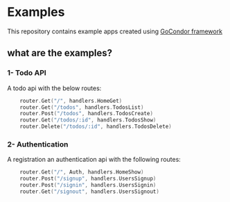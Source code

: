 # Examples
This repository contains example apps created using [GoCondor framework](https://gocondor.github.io)

## what are the examples?
### 1- Todo API
A todo api with the below routes:
```go
	router.Get("/", handlers.HomeGet)
	router.Get("/todos", handlers.TodosList)
	router.Post("/todos", handlers.TodosCreate)
	router.Get("/todos/:id", handlers.TodosShow)
	router.Delete("/todos/:id", handlers.TodosDelete)
```

### 2- Authentication
A registration an authentication api with the following routes: 
```go
	router.Get("/", Auth, handlers.HomeShow)
	router.Post("/signup", handlers.UsersSignup)
	router.Post("/signin", handlers.UsersSignin)
	router.Get("/signout", handlers.UsersSignout)
```
